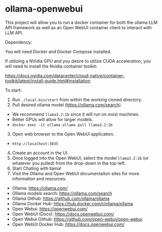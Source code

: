 # ollama-openwebui

This project will allow you to run a docker container for both the ollama LLM API framework as well as an Open WebUI container client to interact with LLM API. 

Dependency: 

You will need Docker and Docker Compose installed.

If utilizing a NVidia GPU and you desire to utilize CUDA acceleration, you will need to install the Nvidia container toolkit:

https://docs.nvidia.com/datacenter/cloud-native/container-toolkit/latest/install-guide.html#installation

To start:

1. Run `./local-bin/start` from within the working cloned directory. 
2. Pull desired ollama model (https://ollama.com/search). 
  - We recommend `llama3.2:1b` since it will run on most machines. 
  - Better GPUs will allow for larger models.
  - `docker exec -it ollama ollama pull llama3.2:1b` 
3. Open web browser to the Open WebUI application.
  - `http://localhost:3035`
4. Create an account in the UI.
5. Once logged into the Open WebUI, select the model `llama3.2:1b` (or whatever you pulled) from the drop-down in the top-left.
6. Start Chating with llama!
7. Visit the Ollama and Open WebUI documentaiton sites for more information and resources:
  - Ollama: https://ollama.com/
  - Ollama models search: https://ollama.com/search
  - Ollama Github: https://github.com/ollama/ollama
  - Ollama Docker Hub: https://hub.docker.com/r/ollama/ollama
  - Open Webui: https://openwebui.com/
  - Open WebUI (Docs): https://docs.openwebui.com/
  - Open Webui Github: https://github.com/open-webui/open-webui
  - Open WebUI Docker Hub: https://docs.openwebui.com/